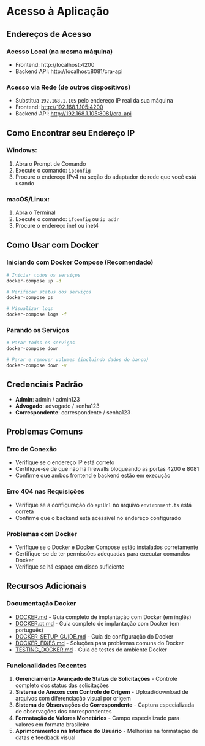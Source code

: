 # Acesso à Aplicação

## Endereços de Acesso

### Acesso Local (na mesma máquina)
- Frontend: http://localhost:4200
- Backend API: http://localhost:8081/cra-api

### Acesso via Rede (de outros dispositivos)
- Substitua `192.168.1.105` pelo endereço IP real da sua máquina
- Frontend: http://192.168.1.105:4200
- Backend API: http://192.168.1.105:8081/cra-api

## Como Encontrar seu Endereço IP

### Windows:
1. Abra o Prompt de Comando
2. Execute o comando: `ipconfig`
3. Procure o endereço IPv4 na seção do adaptador de rede que você está usando

### macOS/Linux:
1. Abra o Terminal
2. Execute o comando: `ifconfig` ou `ip addr`
3. Procure o endereço inet ou inet4

## Como Usar com Docker

### Iniciando com Docker Compose (Recomendado)
```bash
# Iniciar todos os serviços
docker-compose up -d

# Verificar status dos serviços
docker-compose ps

# Visualizar logs
docker-compose logs -f
```

### Parando os Serviços
```bash
# Parar todos os serviços
docker-compose down

# Parar e remover volumes (incluindo dados do banco)
docker-compose down -v
```

## Credenciais Padrão

- **Admin**: admin / admin123
- **Advogado**: advogado / senha123
- **Correspondente**: correspondente / senha123

## Problemas Comuns

### Erro de Conexão
- Verifique se o endereço IP está correto
- Certifique-se de que não há firewalls bloqueando as portas 4200 e 8081
- Confirme que ambos frontend e backend estão em execução

### Erro 404 nas Requisições
- Verifique se a configuração do `apiUrl` no arquivo `environment.ts` está correta
- Confirme que o backend está acessível no endereço configurado

### Problemas com Docker
- Verifique se o Docker e Docker Compose estão instalados corretamente
- Certifique-se de ter permissões adequadas para executar comandos Docker
- Verifique se há espaço em disco suficiente

## Recursos Adicionais

### Documentação Docker
- [DOCKER.md](DOCKER.md) - Guia completo de implantação com Docker (em inglês)
- [DOCKER.pt.md](DOCKER.pt.md) - Guia completo de implantação com Docker (em português)
- [DOCKER_SETUP_GUIDE.md](DOCKER_SETUP_GUIDE.md) - Guia de configuração do Docker
- [DOCKER_FIXES.md](DOCKER_FIXES.md) - Soluções para problemas comuns do Docker
- [TESTING_DOCKER.md](TESTING_DOCKER.md) - Guia de testes do ambiente Docker

### Funcionalidades Recentes
1. **Gerenciamento Avançado de Status de Solicitações** - Controle completo dos status das solicitações
2. **Sistema de Anexos com Controle de Origem** - Upload/download de arquivos com diferenciação visual por origem
3. **Sistema de Observações do Correspondente** - Captura especializada de observações dos correspondentes
4. **Formatação de Valores Monetários** - Campo especializado para valores em formato brasileiro
5. **Aprimoramentos na Interface do Usuário** - Melhorias na formatação de datas e feedback visual